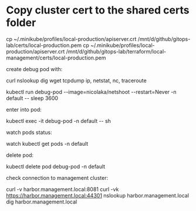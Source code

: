 # Copy cluster cert to the shared certs folder
cp ~/.minikube/profiles/local-production/apiserver.crt /mnt/d/github/gitops-lab/certs/local-production.pem
cp ~/.minikube/profiles/local-production/apiserver.crt /mnt/d/github/gitops-lab/terraform/local-management/certs/local-production.pem


create debug pod with:

curl
nslookup
dig
wget
tcpdump
ip, netstat, nc, traceroute


kubectl run debug-pod --image=nicolaka/netshoot --restart=Never -n default -- sleep 3600

enter into pod:

kubectl exec -it debug-pod -n default -- sh

watch pods status:

watch kubectl get pods -n default

delete pod:

kubectl delete pod debug-pod -n default

check connection to management cluster:

curl -v harbor.management.local:8081
curl -vk https://harbor.management.local:44301
nslookup harbor.management.local
dig harbor.management.local
